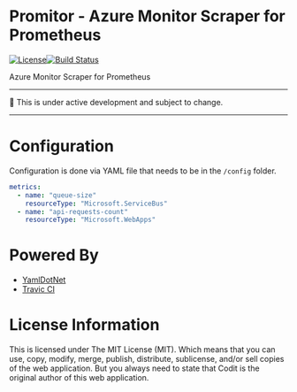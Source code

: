 # Promitor - Azure Monitor Scraper for Prometheus 
[![License](https://img.shields.io/github/license/mashape/apistatus.svg)](./LICENSE)[![Build Status](https://travis-ci.com/tomkerkhove/promitor.svg?token=GsSXSXe5xF8ZdYK5qExq&branch=master)](https://travis-ci.com/tomkerkhove/promitor)

Azure Monitor Scraper for Prometheus

----------------------------

:rotating_light: This is under active development and subject to change.

----------------------------

# Configuration
Configuration is done via YAML file that needs to be in the `/config` folder.

```yaml
metrics:
  - name: "queue-size"
    resourceType: "Microsoft.ServiceBus"
  - name: "api-requests-count"
    resourceType: "Microsoft.WebApps"
```

# Powered By
- [YamlDotNet](https://github.com/aaubry/YamlDotNet)
- [Travic CI](https://travis-ci.com/)

# License Information
This is licensed under The MIT License (MIT). Which means that you can use, copy, modify, merge, publish, distribute, sublicense, and/or sell copies of the web application. But you always need to state that Codit is the original author of this web application.
